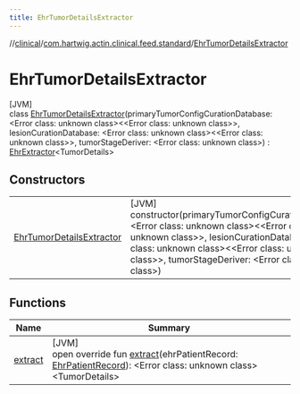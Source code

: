 ```yaml
---
title: EhrTumorDetailsExtractor
---
```

//[clinical](../../../index.html)/[com.hartwig.actin.clinical.feed.standard](../index.html)/[EhrTumorDetailsExtractor](index.html)



# EhrTumorDetailsExtractor



[JVM]\
class [EhrTumorDetailsExtractor](index.html)(primaryTumorConfigCurationDatabase: &lt;Error class: unknown class&gt;&lt;&lt;Error class: unknown class&gt;&gt;, lesionCurationDatabase: &lt;Error class: unknown class&gt;&lt;&lt;Error class: unknown class&gt;&gt;, tumorStageDeriver: &lt;Error class: unknown class&gt;) : [EhrExtractor](../-ehr-extractor/index.html)&lt;TumorDetails&gt;



## Constructors


| | |
|---|---|
| [EhrTumorDetailsExtractor](-ehr-tumor-details-extractor.html) | [JVM]<br>constructor(primaryTumorConfigCurationDatabase: &lt;Error class: unknown class&gt;&lt;&lt;Error class: unknown class&gt;&gt;, lesionCurationDatabase: &lt;Error class: unknown class&gt;&lt;&lt;Error class: unknown class&gt;&gt;, tumorStageDeriver: &lt;Error class: unknown class&gt;) |


## Functions


| Name | Summary |
|---|---|
| [extract](extract.html) | [JVM]<br>open override fun [extract](extract.html)(ehrPatientRecord: [EhrPatientRecord](../-ehr-patient-record/index.html)): &lt;Error class: unknown class&gt;&lt;TumorDetails&gt; |

